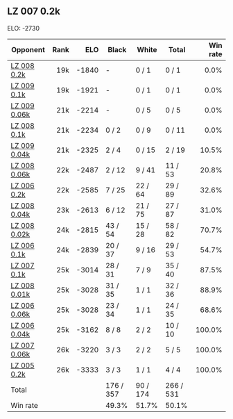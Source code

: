 ## LZ 007 0.2k ##

ELO: -2730

Opponent | Rank | ELO | Black | White | Total | Win rate
---------|-----:|----:|-------|-------|-------|-------:
[LZ 008 0.2k](LZ%20008%200.2k.md) | 19k | -1840 | - | 0 / 1 | 0 / 1 | 0.0%
[LZ 009 0.1k](LZ%20009%200.1k.md) | 19k | -1921 | - | 0 / 1 | 0 / 1 | 0.0%
[LZ 009 0.06k](LZ%20009%200.06k.md) | 21k | -2214 | - | 0 / 5 | 0 / 5 | 0.0%
[LZ 008 0.1k](LZ%20008%200.1k.md) | 21k | -2234 | 0 / 2 | 0 / 9 | 0 / 11 | 0.0%
[LZ 009 0.04k](LZ%20009%200.04k.md) | 21k | -2325 | 2 / 4 | 0 / 15 | 2 / 19 | 10.5%
[LZ 008 0.06k](LZ%20008%200.06k.md) | 22k | -2487 | 2 / 12 | 9 / 41 | 11 / 53 | 20.8%
[LZ 006 0.2k](LZ%20006%200.2k.md) | 22k | -2585 | 7 / 25 | 22 / 64 | 29 / 89 | 32.6%
[LZ 008 0.04k](LZ%20008%200.04k.md) | 23k | -2613 | 6 / 12 | 21 / 75 | 27 / 87 | 31.0%
[LZ 008 0.02k](LZ%20008%200.02k.md) | 24k | -2815 | 43 / 54 | 15 / 28 | 58 / 82 | 70.7%
[LZ 006 0.1k](LZ%20006%200.1k.md) | 24k | -2839 | 20 / 37 | 9 / 16 | 29 / 53 | 54.7%
[LZ 007 0.1k](LZ%20007%200.1k.md) | 25k | -3014 | 28 / 31 | 7 / 9 | 35 / 40 | 87.5%
[LZ 008 0.01k](LZ%20008%200.01k.md) | 25k | -3028 | 31 / 35 | 1 / 1 | 32 / 36 | 88.9%
[LZ 006 0.06k](LZ%20006%200.06k.md) | 25k | -3028 | 23 / 34 | 1 / 1 | 24 / 35 | 68.6%
[LZ 006 0.04k](LZ%20006%200.04k.md) | 25k | -3162 | 8 / 8 | 2 / 2 | 10 / 10 | 100.0%
[LZ 007 0.06k](LZ%20007%200.06k.md) | 26k | -3220 | 3 / 3 | 2 / 2 | 5 / 5 | 100.0%
[LZ 005 0.2k](LZ%20005%200.2k.md) | 26k | -3333 | 3 / 3 | 1 / 1 | 4 / 4 | 100.0%
Total | | | 176 / 357 | 90 / 174 | 266 / 531 | 
Win rate| | | 49.3% | 51.7% | 50.1% | 
